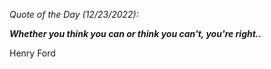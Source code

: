 *Quote of the Day (12/23/2022):*

_**Whether you think you can or think you can't, you're right..**_

Henry Ford